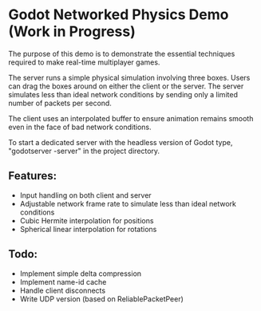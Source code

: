 # Godot Networked Physics Demo (Work in Progress)

The purpose of this demo is to demonstrate the essential techniques required to make real-time multiplayer games.

The server runs a simple physical simulation involving three boxes. Users can drag the boxes around on either the client or the server. The server simulates less than ideal network conditions by sending only a limited number of packets per second.

The client uses an interpolated buffer to ensure animation remains smooth even in the face of bad network conditions.

To start a dedicated server with the headless version of Godot type, "godotserver -server" in the project directory.

## Features:
* Input handling on both client and server
* Adjustable network frame rate to simulate less than ideal network conditions
* Cubic Hermite interpolation for positions
* Spherical linear interpolation for rotations

## Todo:
* Implement simple delta compression
* Implement name-id cache
* Handle client disconnects
* Write UDP version (based on ReliablePacketPeer)
